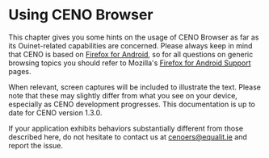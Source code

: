 # Using CENO Browser

This chapter gives you some hints on the usage of CENO Browser as far as its Ouinet-related capabilities are concerned.  Please always keep in mind that CENO is based on [Firefox for Android][], so for all questions on generic browsing topics you should refer to Mozilla's [Firefox for Android Support][] pages.

[Firefox for Android]: https://www.mozilla.org/firefox/android/
[Firefox for Android Support]: https://support.mozilla.org/en-US/products/mobile

When relevant, screen captures will be included to illustrate the text.  Please note that these may slightly differ from what you see on your device, especially as CENO development progresses.  This documentation is up to date for CENO version 1.3.0.

If your application exhibits behaviors substantially different from those described here, do not hesitate to contact us at <cenoers@equalit.ie> and report the issue.
